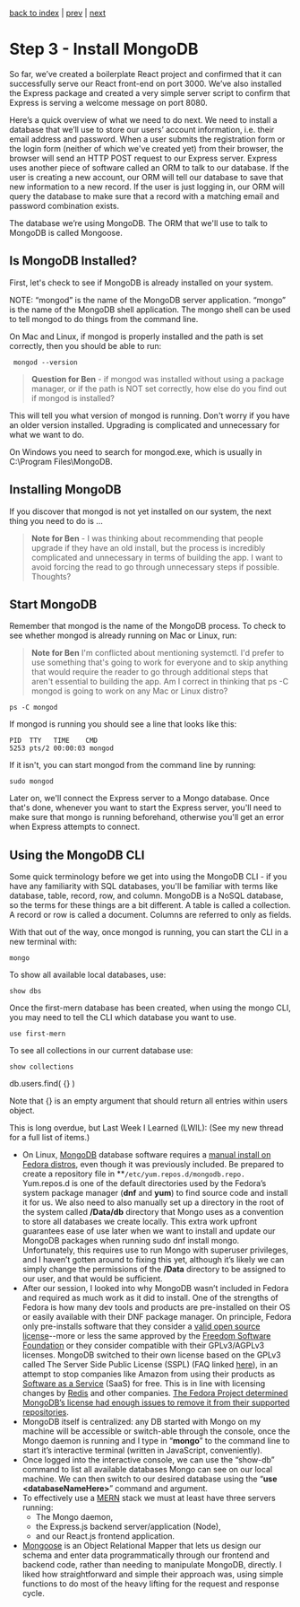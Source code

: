 [back to index](/README.md) | [prev](/docs/2.md) | [next](/docs/4.md)

# Step 3 - Install MongoDB

So far, we’ve created a boilerplate React project and confirmed that it can successfully serve our React front-end on port 3000. We’ve also installed the Express package and created a very simple server script to confirm that Express is serving a welcome message on port 8080.

Here’s a quick overview of what we need to do next. We need to install a database that we’ll use to store our users’ account information, i.e. their email address and password. When a user submits the registration form or the login form (neither of which we've created yet) from their browser, the browser will send an HTTP POST request to our Express server. Express uses another piece of software called an ORM to talk to our database. If the user is creating a new account, our ORM will tell our database to save that new information to a new record. If the user is just logging in, our ORM will query the database to make sure that a record with a matching email and password combination exists.

The database we’re using MongoDB. The ORM that we'll use to talk to MongoDB is called Mongoose.

## Is MongoDB Installed?

First, let's check to see if MongoDB is already installed on your system. 

NOTE: “mongod” is the name of the MongoDB server application. “mongo” is the name of the MongoDB shell application. The mongo shell can be used to tell mongod to do things from the command line.

On Mac and Linux, if mongod is properly installed and the path is set correctly, then you should be able to run:

```
 mongod --version
```

> **Question for Ben** - if mongod was installed without using a package manager, or if the path is NOT set correctly, how else do you find out if mongod is installed?

This will tell you what version of mongod is running. Don't worry if you have an older version installed. Upgrading is complicated and unnecessary for what we want to do.

On Windows you need to search for mongod.exe, which is usually in C:\Program Files\MongoDB.

## Installing MongoDB

If you discover that mongod is not yet installed on our system, the next thing you need to do is ...

>**Note for Ben** - I was thinking about recommending that people upgrade if they have an old install, but the process is incredibly complicated and unnecessary in terms of building the app. I want to avoid forcing the read to go through unnecessary steps if possible. Thoughts?

## Start MongoDB

Remember that mongod is the name of the MongoDB process. To check to see whether mongod is already running on Mac or Linux, run: 

>**Note for Ben** I'm conflicted about mentioning systemctl. I'd prefer to use something that's going to work for everyone and to skip anything that would require the reader to go through additional steps that aren't essential to building the app. Am I correct in thinking that ps -C mongod is going to work on any Mac or Linux distro?

```
ps -C mongod
```

If mongod is running you should see a line that looks like this:

```
PID  TTY   TIME    CMD
5253 pts/2 00:00:03 mongod
```

If it isn't, you can start mongod from the command line by running:

```
sudo mongod
```

Later on, we'll connect the Express server to a Mongo database. Once that's done, whenever you want to start the Express server, you'll need to make sure that mongo is running beforehand, otherwise you'll get an error when Express attempts to connect.

## Using the MongoDB CLI

Some quick terminology before we get into using the MongoDB CLI - if you have any familiarity with SQL databases, you'll be familiar with terms like database, table, record, row, and column. MongoDB is a NoSQL database, so the terms for these things are a bit different. A table is called a collection. A record or row is called a document. Columns are referred to only as fields. 

With that out of the way, once mongod is running, you can start the CLI in a new terminal with:

```
mongo
```

To show all available local databases, use:

```
show dbs
```

Once the first-mern database has been created, when using the mongo CLI, you may need to tell the CLI which database you want to use.

```
use first-mern
```

To see all collections in our current database use:

```
show collections
```

db.users.find( {} )

Note that {} is an empty argument that should return all entries within users object.

This is long overdue, but Last Week I Learned (LWIL): (See my new thread for a full list of items.)

-   On Linux, [MongoDB](https://www.mongodb.com/) database software requires a [manual install on Fedora distros](https://fedoramagazine.org/how-to-get-mongodb-server-on-fedora/), even though it was previously included. Be prepared to create a repository file in \*\*<code>/etc/yum.repos.d/mongodb.repo. </code>Yum.repos.d</strong> is one of the default directories used by the Fedora’s system package manager (<strong>dnf</strong> and <strong>yum</strong>) to find source code and install it for us. We also need to also manually set up a directory in the root of the system called <strong>/Data/db</strong> directory that Mongo uses as a convention to store all databases we create locally. This extra work upfront guarantees ease of use later when we want to install and update our MongoDB packages when running sudo dnf install mongo. Unfortunately, this requires use to run Mongo with superuser privileges, and I haven’t gotten around to fixing this yet, although it’s likely we can simply change the permissions of the <strong>/Data</strong> directory to be assigned to our user, and that would be sufficient.
-   After our session, I looked into why MongoDB wasn’t included in Fedora and required as much work as it did to install. One of the strengths of Fedora is how many dev tools and products are pre-installed on their OS or easily available with their DNF package manager. On principle, Fedora only pre-installs software that they consider a [valid open source license](https://opensource.org/osd)--more or less the same approved by the [Freedom Software Foundation](https://www.fsf.org/about/what-is-free-software) or they consider compatible with their GPLv3/AGPLv3 licenses. MongoDB switched to their own license based on the GPLv3 called The Server Side Public License (SSPL) (FAQ linked [here](https://www.mongodb.com/licensing/server-side-public-license/faq)), in an attempt to stop companies like Amazon from using their products as [Software as a Service](https://www.infoworld.com/article/3226386/what-is-saas-software-as-a-service-defined.html) (SaaS) for free. This is in line with licensing changes by [Redis](https://redislabs.com/blog/redis-labs-modules-license-changes/) and other companies. [The Fedora Project determined MongoDB’s license had enough issues to remove it from their supported repositories](https://lists.fedoraproject.org/archives/list/legal@lists.fedoraproject.org/thread/IQIOBOGWJ247JGKX2WD6N27TZNZZNM6C/).
-   MongoDB itself is centralized: any DB started with Mongo on my machine will be accessible or switch-able through the console, once the Mongo daemon is running and I type in “<strong>mongo</strong>” to the command line to start it’s interactive terminal (written in JavaScript, conveniently).
-   Once logged into the interactive console, we can use the “show-db” command to list all available databases Mongo can see on our local machine. We can then switch to our desired database using the “<strong>use &lt;databaseNameHere></strong>” command and argument.
-   To effectively use a [MERN](https://www.educative.io/edpresso/what-is-mern-stack) stack we must at least have three servers running:
    -   The Mongo daemon,
    -   the Express.js backend server/application (Node),
    -   and our React.js frontend application.
-   [Mongoose](https://mongoosejs.com/) is an Object Relational Mapper that lets us design our schema and enter data programmatically through our frontend and backend code, rather than needing to manipulate MongoDB, directly. I liked how straightforward and simple their approach was, using simple functions to do most of the heavy lifting for the request and response cycle.
